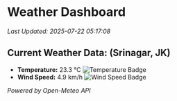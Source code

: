 
# Weather Dashboard

_Last Updated: 2025-07-22 05:17:08_

## Current Weather Data: (Srinagar, JK)
- **Temperature:** 23.3 °C ![Temperature Badge](https://img.shields.io/badge/Temperature-Medium%20Temp-green)
- **Wind Speed:** 4.9 km/h ![Wind Speed Badge](https://img.shields.io/badge/Wind%20Speed-Light%20Wind-blue)

*Powered by Open-Meteo API*

